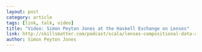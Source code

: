 ```yaml
---
layout: post
category: article
tags: [link, talk, video]
title: "Video: Simon Peyton Jones at the Haskell Exchange on Lenses"
link: http://skillsmatter.com/podcast/scala/lenses-compositional-data-access-and-manipulation
author: Simon Peyton Jones
---
```

